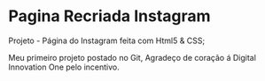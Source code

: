 # Pagina Recriada Instagram

Projeto - Página do Instagram feita com Html5 & CSS;

Meu primeiro projeto postado no Git, Agradeço de coração á Digital Innovation One pelo incentivo.
